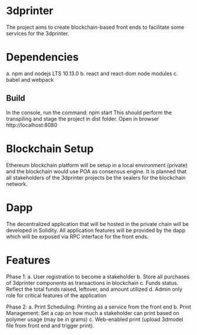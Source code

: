 # 3dprinter

The project aims to create blockchain-based front ends to facilitate some services for the 3dprinter.

# Dependencies

a. npm and nodejs LTS 10.13.0
b. react and react-dom node modules
c. babel and webpack

## Build
In the console, run the command: npm start
This should perform the transpiling and stage the project in dist folder.
Open in browser http://localhost:8080

# Blockchain Setup
Ethereum blockchain platform will be setup in a local environment (private) and the blockchain would use POA as consensus engine. It is planned that all stakeholders of the 3dprinter projects be the sealers for the blockchain network.

# Dapp
The decentralized application that will be hosted in the private chain will be developed in Solidity.
All application features will be provided by the dapp which will be exposed via RPC interface for the front ends.

# Features
Phase 1:
a. User registration to become a stakeholder
b. Store all purchases of 3dprinter components as transactions in blockchain
c. Funds status. Reflect the total funds raised, leftover, and amount utilized
d. Admin only role for critical features of the application

Phase 2:
a. Print Scheduling: Printing as a service from the front end
b. Print Management: Set a cap on how much a stakeholder can print based on polymer usage (may be in grams)
c. Web-enabled print (upload 3dmodel file from front end and trigger print).

